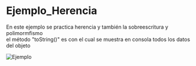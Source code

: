 # Ejemplo_Herencia

<p>En este ejemplo se practica herencia y también la sobreescritura y polimormfismo <br>
        el método "toString()" es con el cual se muestra en consola todos los datos del objeto
    </p>

<img src="https://i.ibb.co/rbqbVwM/imagen-2023-06-14-104657877.png" alt="Ejemplo" border="0">

